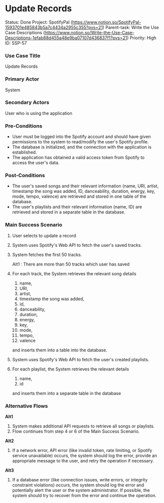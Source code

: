 # Update Records

Status: Done
Project: SpotifyPal (https://www.notion.so/SpotifyPal-1593701e485843b5a7c4434a2955c355?pvs=21)
Parent-task: Write the Use Case Descriptions (https://www.notion.so/Write-the-Use-Case-Descriptions-1efab88d455a48e9ba07107d436837f1?pvs=21)
Priority: High
ID: SSP-57

### Use Case Title

Update Records

### Primary Actor

System

### Secondary Actors

User who is using the application

### Pre-Conditions

- User must be logged into the Spotify account and should have given permissions to the system to read/modify the user's Spotify profile.
- The database is initialized, and the connection with the application is established.
- The application has obtained a valid access token from Spotify to access the user's data.

### Post-Conditions

- The user's saved songs and their relevant information (name, URI, artist, timestamp the song was added, ID, danceability, duration, energy, key, mode, tempo, valence) are retrieved and stored in one table of the database.
- The user's playlists and their relevant information (name, ID) are retrieved and stored in a separate table in the database.

### Main Success Scenario

1. User selects to update a record
2. System uses Spotify's Web API to fetch the user's saved tracks.
3. System fetches the first 50 tracks.
    
    Alt1 : There are more than 50 tracks which user has saved
    
4. For each track, the System retrieves the relevant song details 
    1. name,
    2. URI,
    3. artist,
    4. timestamp the song was added,
    5. id,
    6. danceability,
    7. duration,
    8. energy,
    9. key,
    10. mode,
    11. tempo,
    12. valence 
    
    and inserts them into a table into the database.
    
5. System uses Spotify's Web API to fetch the user's created playlists.
6. For each playlist, the System retrieves the relevant details
    1. name,
    2. id
    
     and inserts them into a separate table in the database
    

### Alternative Flows

**Alt1**

1. System makes additional API requests to retrieve all songs or playlists.
2. Flow continues from step 4 or 6 of the Main Success Scenario.

**Alt2**

1. If a network error, API error (like invalid token, rate limiting, or Spotify service unavailable) occurs, the system should log the error, provide an appropriate message to the user, and retry the operation if necessary.

**Alt3**

1. If a database error (like connection issues, write errors, or integrity constraint violations) occurs, the system should log the error and potentially alert the user or the system administrator. If possible, the system should try to recover from the error and continue the operation.